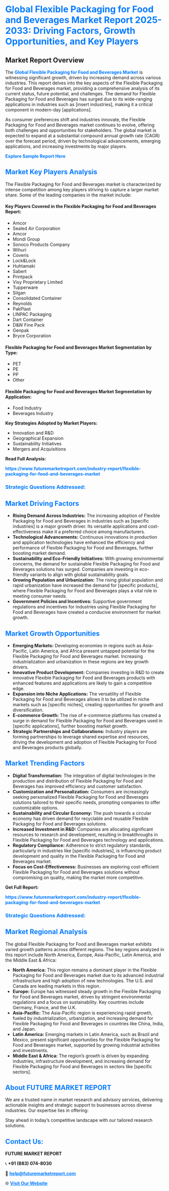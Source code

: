 <h1 style="color: #007BFF;">Global Flexible Packaging for Food and Beverages Market Report 2025-2033: Driving Factors, Growth Opportunities, and Key Players</h1>

<section id="overview">
<h2>Market Report Overview</h2>
<p>The <a href="https://www.futuremarketreport.com/industry-report/flexible-packaging-for-food-and-beverages-market" style="color: #007BFF; text-decoration: none;"><strong>Global Flexible Packaging for Food and Beverages Market</strong></a> is witnessing significant growth, driven by increasing demand across various industries. This report delves into the key aspects of the Flexible Packaging for Food and Beverages market, providing a comprehensive analysis of its current status, future potential, and challenges. The demand for Flexible Packaging for Food and Beverages has surged due to its wide-ranging applications in industries such as [insert industries], making it a critical component in modern-day [applications].</p>
<p>As consumer preferences shift and industries innovate, the Flexible Packaging for Food and Beverages market continues to evolve, offering both challenges and opportunities for stakeholders. The global market is expected to expand at a substantial compound annual growth rate (CAGR) over the forecast period, driven by technological advancements, emerging applications, and increasing investments by major players.</p>
</section>

<section id="overview">
<p><a href="https://www.futuremarketreport.com/request-sample/reportId=51493" style="color: #007BFF; text-decoration: none;"><strong>Explore Sample Report Here</strong></a></p>
</section>

<section id="key-players">
<h2 style="color: #007BFF;">Market Key Players Analysis</h2>
<p>The Flexible Packaging for Food and Beverages market is characterized by intense competition among key players striving to capture a larger market share. Some of the leading companies in the market include:</p>
<h4>Key Players Covered in the Flexible Packaging for Food and Beverages Report:</h4>
<ul><li>Amcor</li><li>Sealed Air Corporation</li><li>Amcor</li><li>Mondi Group</li><li>Sonoco Products Company</li><li>Wihuri</li><li>Coveris</li><li>Lock&amp;Lock</li><li>Huhtamaki</li><li>Sabert</li><li>Printpack</li><li>Visy Proprietary Limited</li><li>Tupperware</li><li>Silgan</li><li>Consolidated Container</li><li>Reynolds</li><li>PakPlast</li><li>LINPAC Packaging</li><li>Dart Container</li><li>D&amp;W Fine Pack</li><li>Genpak</li><li>Bryce Corporation</li></ul>
<h4>Flexible Packaging for Food and Beverages Market Segmentation by Type:</h4>
<ul><li>PET</li><li>PE</li><li>PP</li><li>Other</li></ul>

<h4>Flexible Packaging for Food and Beverages Market Segmentation by Application:</h4>
<ul><li>Food Industry</li><li>Beverages Industry</li></ul>
<p><strong>Key Strategies Adopted by Market Players:</strong></p>
<ul>
<li>Innovation and R&D</li>
<li>Geographical Expansion</li>
<li>Sustainability Initiatives</li>
<li>Mergers and Acquisitions</li>
</ul>
</section>

<section>
<p><strong>Read Full Analysis: </strong></p><a href="https://www.futuremarketreport.com/industry-report/flexible-packaging-for-food-and-beverages-market" style="color: #007BFF; text-decoration: none;"><strong>https://www.futuremarketreport.com/industry-report/flexible-packaging-for-food-and-beverages-market</strong></a>
<h3 style="color: #007BFF;">Strategic Questions Addressed:</h3>
</section>

<section id="driving-factors">
<h2 style="color: #007BFF;">Market Driving Factors</h2>
<ul>
<li><strong>Rising Demand Across Industries:</strong> The increasing adoption of Flexible Packaging for Food and Beverages in industries such as [specific industries] is a major growth driver. Its versatile applications and cost-effectiveness make it a preferred choice among manufacturers.</li>
<li><strong>Technological Advancements:</strong> Continuous innovations in production and application technologies have enhanced the efficiency and performance of Flexible Packaging for Food and Beverages, further boosting market demand.</li>
<li><strong>Sustainability and Eco-Friendly Initiatives:</strong> With growing environmental concerns, the demand for sustainable Flexible Packaging for Food and Beverages solutions has surged. Companies are investing in eco-friendly variants to align with global sustainability goals.</li>
<li><strong>Growing Population and Urbanization:</strong> The rising global population and rapid urbanization have increased the demand for [specific products], where Flexible Packaging for Food and Beverages plays a vital role in meeting consumer needs.</li>
<li><strong>Government Policies and Incentives:</strong> Supportive government regulations and incentives for industries using Flexible Packaging for Food and Beverages have created a conducive environment for market growth.</li>
</ul>
</section>

<section id="growth-opportunities">
<h2 style="color: #007BFF;">Market Growth Opportunities</h2>
<ul>
<li><strong>Emerging Markets:</strong> Developing economies in regions such as Asia-Pacific, Latin America, and Africa present untapped potential for the Flexible Packaging for Food and Beverages market. Increasing industrialization and urbanization in these regions are key growth drivers.</li>
<li><strong>Innovative Product Development:</strong> Companies investing in R&D to create innovative Flexible Packaging for Food and Beverages products with enhanced features and applications are likely to gain a competitive edge.</li>
<li><strong>Expansion into Niche Applications:</strong> The versatility of Flexible Packaging for Food and Beverages allows it to be utilized in niche markets such as [specific niches], creating opportunities for growth and diversification.</li>
<li><strong>E-commerce Growth:</strong> The rise of e-commerce platforms has created a surge in demand for Flexible Packaging for Food and Beverages used in [specific applications], further boosting market growth.</li>
<li><strong>Strategic Partnerships and Collaborations:</strong> Industry players are forming partnerships to leverage shared expertise and resources, driving the development and adoption of Flexible Packaging for Food and Beverages products globally.</li>
</ul>
</section>

<section id="trending-factors">
<h2 style="color: #007BFF;">Market Trending Factors</h2>
<ul>
<li><strong>Digital Transformation:</strong> The integration of digital technologies in the production and distribution of Flexible Packaging for Food and Beverages has improved efficiency and customer satisfaction.</li>
<li><strong>Customization and Personalization:</strong> Consumers are increasingly seeking personalized Flexible Packaging for Food and Beverages solutions tailored to their specific needs, prompting companies to offer customizable options.</li>
<li><strong>Sustainability and Circular Economy:</strong> The push towards a circular economy has driven demand for recyclable and reusable Flexible Packaging for Food and Beverages solutions.</li>
<li><strong>Increased Investment in R&D:</strong> Companies are allocating significant resources to research and development, resulting in breakthroughs in Flexible Packaging for Food and Beverages technology and applications.</li>
<li><strong>Regulatory Compliance:</strong> Adherence to strict regulatory standards, particularly in industries like [specific industries], is influencing product development and quality in the Flexible Packaging for Food and Beverages market.</li>
<li><strong>Focus on Cost-Effectiveness:</strong> Businesses are exploring cost-efficient Flexible Packaging for Food and Beverages solutions without compromising on quality, making the market more competitive.</li>
</ul>
</section>

<section>
<p><strong>Get Full Report: </strong></p><a href="https://www.futuremarketreport.com/industry-report/flexible-packaging-for-food-and-beverages-market" style="color: #007BFF; text-decoration: none;"><strong>https://www.futuremarketreport.com/industry-report/flexible-packaging-for-food-and-beverages-market</strong></a>
<h3 style="color: #007BFF;">Strategic Questions Addressed:</h3>
</section>


<section id="regional-analysis">
<h2 style="color: #007BFF;">Market Regional Analysis</h2>
<p>The global Flexible Packaging for Food and Beverages market exhibits varied growth patterns across different regions. The key regions analyzed in this report include North America, Europe, Asia-Pacific, Latin America, and the Middle East & Africa:</p>
<ul>
<li><strong>North America:</strong> This region remains a dominant player in the Flexible Packaging for Food and Beverages market due to its advanced industrial infrastructure and high adoption of new technologies. The U.S. and Canada are leading markets in this region.</li>
<li><strong>Europe:</strong> Europe has witnessed steady growth in the Flexible Packaging for Food and Beverages market, driven by stringent environmental regulations and a focus on sustainability. Key countries include Germany, France, and the U.K.</li>
<li><strong>Asia-Pacific:</strong> The Asia-Pacific region is experiencing rapid growth, fueled by industrialization, urbanization, and increasing demand for Flexible Packaging for Food and Beverages in countries like China, India, and Japan.</li>
<li><strong>Latin America:</strong> Emerging markets in Latin America, such as Brazil and Mexico, present significant opportunities for the Flexible Packaging for Food and Beverages market, supported by growing industrial activities and investments.</li>
<li><strong>Middle East & Africa:</strong> The region’s growth is driven by expanding industries, infrastructure development, and increasing demand for Flexible Packaging for Food and Beverages in sectors like [specific sectors].</li>
</ul>
</section>

<footer>
<h2 style="color: #007BFF;">About FUTURE MARKET REPORT</h2>
<p>We are a trusted name in market research and advisory services, delivering actionable insights and strategic support to businesses across diverse industries. Our expertise lies in offering:</p>

<p>Stay ahead in today’s competitive landscape with our tailored research solutions.</p>

<h2 style="color: #007BFF;">Contact Us:</h2>
<p><strong>FUTURE MARKET REPORT</strong></p>
<p>📞 <strong>+91 (883) 074-8030</strong></p>
<p>📧 <strong><a href="mailto:help@futuremarketreport.com" style="color: #007BFF;">help@futuremarketreport.com</a></strong></p>
<p>🌐 <strong><a href="https://www.futuremarketreport.com/" style="color: #007BFF;">Visit Our Website</a></strong></p>
</footer>